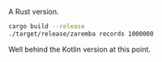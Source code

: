 A Rust version.

```bash
cargo build --release
./target/release/zaremba records 1000000
```

Well behind the Kotlin version at this point.
